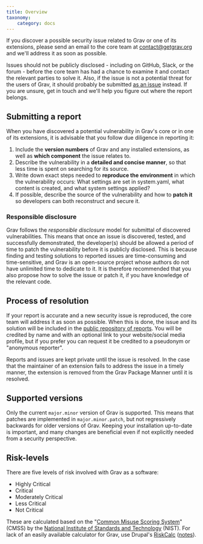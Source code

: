 ```yaml
---
title: Overview
taxonomy:
    category: docs
---
```


If you discover a possible security issue related to Grav or one of its extensions, please send an email to the core team at [contact@getgrav.org](mailto:contact@getgrav.org) and we'll address it as soon as possible.

Issues should not be publicly disclosed - including on GitHub, Slack, or the forum - before the core team has had a chance to examine it and contact the relevant parties to solve it. Also, if the issue is not a potential threat for the users of Grav, it should probably be submitted [as an issue](https://github.com/getgrav/grav/blob/develop/CONTRIBUTING.md#bug-reports) instead. If you are unsure, get in touch and we'll help you figure out where the report belongs.

## Submitting a report

When you have discovered a potential vulnerability in Grav's core or in one of its extensions, it is advisable that you follow due diligence in reporting it:

1. Include the **version numbers** of Grav and any installed extensions, as well as **which component** the issue relates to.
2. Describe the vulnerability in a **detailed and concise manner**, so that less time is spent on searching for its source.
3. Write down exact steps needed to **reproduce the environment** in which the vulnerability occurs: What settings are set in system.yaml, what content is created, and what system settings applied?
4. If possible, describe the source of the vulnerability and how to **patch it** so developers can both reconstruct and secure it.

### Responsible disclosure

Grav follows the _responsible disclosure_ model for submittal of discovered vulnerabilities. This means that once an issue is discovered, tested, and successfully demonstrated, the developer(s) should be allowed a period of time to patch the vulnerability before it is publicly disclosed. This is because finding and testing solutions to reported issues are time-consuming and time-sensitive, and Grav is an open-source project whose authors do not have unlimited time to dedicate to it. It is therefore recommended that you also propose how to solve the issue or patch it, if you have knowledge of the relevant code.

## Process of resolution

If your report is accurate and a new security issue is reproduced, the core team will address it as soon as possible. When this is done, the issue and its solution will be included in the [public repository of reports](/security/reports). You will be credited by name and with an optional link to your website/social media profile, but if you prefer you can request it be credited to a pseudonym or "anonymous reporter".

Reports and issues are kept private until the issue is resolved. In the case that the maintainer of an extension fails to address the issue in a timely manner, the extension is removed from the Grav Package Manner until it is resolved.

## Supported versions

Only the current `major.minor` version of Grav is supported. This means that patches are implemented in `major.minor.patch`, but not regressively backwards for older versions of Grav. Keeping your installation up-to-date is important, and many changes are beneficial even if not explicitly needed from a security perspective.

## Risk-levels

There are five levels of risk involved with Grav as a software:

- Highly Critical
- Critical
- Moderately Critical
- Less Critical
- Not Critical

These are calculated based on the "[Common Misuse Scoring System](https://www.nist.gov/news-events/news/2012/07/software-features-and-inherent-risks-nists-guide-rating-software)" (CMSS) by the [National Institute of Standards and Technology](https://www.nist.gov/) (NIST). For lack of an easily available calculator for Grav, use Drupal's [RiskCalc](https://security.drupal.org/riskcalc) ([notes](https://www.mydropwizard.com/blog/understanding-drupal-security-advisories-risk-calculator)).
